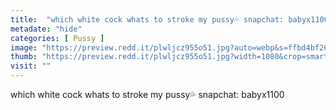 ```yaml
---
title:  "which white cock whats to stroke my pussy💦 snapchat: babyx1100"
metadate: "hide"
categories: [ Pussy ]
image: "https://preview.redd.it/plwljcz955o51.jpg?auto=webp&s=ffbd4bf26a52344b6c4402771ac30a4f2526003f"
thumb: "https://preview.redd.it/plwljcz955o51.jpg?width=1080&crop=smart&auto=webp&s=33c048ffc607029920e1420f082cc43397b20f4e"
visit: ""
---
```

which white cock whats to stroke my pussy💦 snapchat: babyx1100
